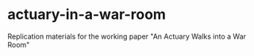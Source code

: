 # actuary-in-a-war-room
Replication materials for the working paper "An Actuary Walks into a War Room"
